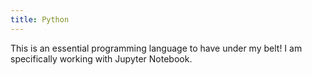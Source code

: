 ```yaml
---
title: Python
---
```


  This is an essential programming language to have under my belt! I am specifically working with Jupyter Notebook.
